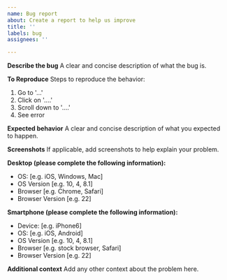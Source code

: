 ```yaml
---
name: Bug report
about: Create a report to help us improve
title: ''
labels: bug
assignees: ''

---
```


**Describe the bug**
A clear and concise description of what the bug is.

**To Reproduce**
Steps to reproduce the behavior:
1. Go to '...'
2. Click on '....'
3. Scroll down to '....'
4. See error

**Expected behavior**
A clear and concise description of what you expected to happen.

**Screenshots**
If applicable, add screenshots to help explain your problem.

**Desktop (please complete the following information):**
 - OS: [e.g. iOS, Windows, Mac]
 - OS Version [e.g. 10, 4, 8.1]
 - Browser [e.g. Chrome, Safari]
 - Browser Version [e.g. 22]

**Smartphone (please complete the following information):**
 - Device: [e.g. iPhone6]
 - OS: [e.g. iOS, Android]
 - OS Version [e.g. 10, 4, 8.1]
 - Browser [e.g. stock browser, Safari]
 - Browser Version [e.g. 22]

**Additional context**
Add any other context about the problem here.
